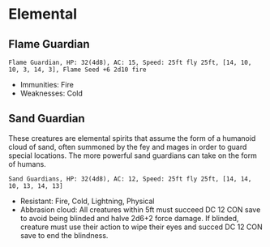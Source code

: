# Elemental


## Flame Guardian
`Flame Guardian, HP: 32(4d8), AC: 15, Speed: 25ft fly 25ft, [14, 10, 10, 3, 14, 3], Flame Seed +6 2d10 fire`
- Immunities: Fire
- Weaknesses: Cold

## Sand Guardian
These creatures are elemental spirits that assume the form of a humanoid cloud of sand, often summoned by the fey and mages in order to guard special locations. The more powerful sand guardians can take on the form of humans.

`Sand Guardians, HP: 32(4d8), AC: 12, Speed: 25ft fly 25ft, [14, 14, 10, 13, 14, 13]`
- Resistant: Fire, Cold, Lightning, Physical
- Abbrasion cloud: All creatures within 5ft must succeed DC 12 CON save to avoid being blinded and halve 2d6+2 force damage. If blinded, creature must use their action to wipe their eyes and succed DC 12 CON save to end the blindness.